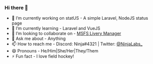 ### Hi there 👋

- 🔭 I’m currently working on statUS - A simple Laravel, NodeJS status page
- 🌱 I’m currently learning - Laravel and VueJS
- 👯 I’m looking to collaborate on - [MSFS Livery Manager](https://github.com/MSFS-Mega-Pack/MSFS2020-livery-manager)
- 💬 Ask me about - Anything
- 📫 How to reach me - Discord: Ninja#4321 | Twitter: [@NinjaLabs_](https://twitter.com/Ninjalabs_)
- 😄 Pronouns - He/Him|She/Her|They/Them
- ⚡ Fun fact - I love field hockey!
